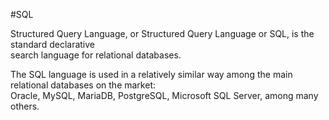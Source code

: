 #SQL















Structured Query Language, or Structured Query Language or SQL, is the standard declarative </br>search language for relational databases.







The SQL language is used in a relatively similar way among the main relational databases on the market: </br> Oracle, MySQL, MariaDB, PostgreSQL, Microsoft SQL Server, among many others.
